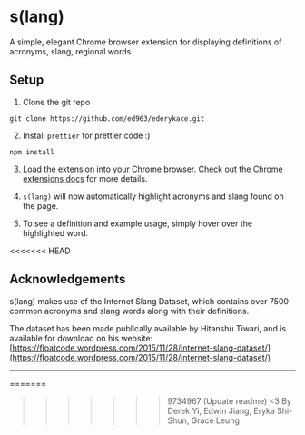# s(lang)

A simple, elegant Chrome browser extension for displaying definitions of acronyms, slang, regional words.

## Setup

1. Clone the git repo

```
git clone https://github.com/ed963/ederykace.git
```

2. Install `prettier` for prettier code :)

```
npm install
```

3. Load the extension into your Chrome browser. Check out the [Chrome extensions docs](https://developer.chrome.com/docs/extensions/mv3/getstarted/development-basics/#load-unpacked) for more details.

4. `s(lang)` will now automatically highlight acronyms and slang found on the page.

5. To see a definition and example usage, simply hover over the highlighted word.

<<<<<<< HEAD
## Acknowledgements

s(lang) makes use of the Internet Slang Dataset, which contains over 7500 common acronyms and slang words along with their definitions. 

The dataset has been made publically available by Hitanshu Tiwari, and is available for download on his website: [https://floatcode.wordpress.com/2015/11/28/internet-slang-dataset/](https://floatcode.wordpress.com/2015/11/28/internet-slang-dataset/)

---

=======
>>>>>>> 9734967 (Update readme)
<3
By Derek Yi, Edwin Jiang, Eryka Shi-Shun, Grace Leung
